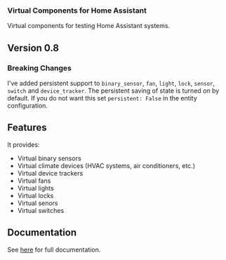 ### Virtual Components for Home Assistant
Virtual components for testing Home Assistant systems.


## Version 0.8

### **Breaking Changes**

I've added persistent support to `binary_sensor`, `fan`, `light`, `lock`,
`sensor`, `switch` and `device_tracker`. The persistent saving of state is
turned *on* by default. If you do not want this set `persistent: False` in the
entity configuration.


## Features
It provides:
* Virtual binary sensors
* Virtual climate devices (HVAC systems, air conditioners, etc.)
* Virtual device trackers
* Virtual fans
* Virtual lights
* Virtual locks
* Virtual senors
* Virtual switches


## Documentation
See [here](https://github.com/twrecked/hass-virtual/blob/master/README.md) for full documentation.
